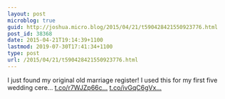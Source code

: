 ```yaml
---
layout: post
microblog: true
guid: http://joshua.micro.blog/2015/04/21/t590428421550923776.html
post_id: 38368
date: 2015-04-21T19:14:39+1100
lastmod: 2019-07-30T17:41:34+1100
type: post
url: /2015/04/21/t590428421550923776.html
---
```

I just found my original old marriage register! I used this for my first five wedding cere… [t.co/r7WJZp66c...](http://t.co/r7WJZp66ci) [t.co/ivGqC6gVx...](http://t.co/ivGqC6gVxJ)
